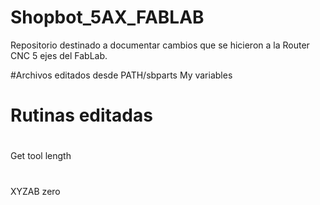 # Shopbot_5AX_FABLAB

Repositorio destinado a documentar cambios que se hicieron a la Router CNC 5 ejes del FabLab.

#Archivos editados desde PATH/sbparts
My variables
# Rutinas editadas
#
Get tool length
#
XYZAB zero
